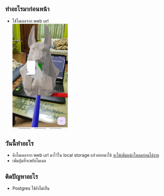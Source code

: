 ## ทำอะไรมาก่อนหน้า
- ใช้โมเดลจาก web url
    <br>
    <img src="./Screenshot_20240419_173711.jpg" width="180"/>

## วันนี้ทำอะไร
- ดึงโมเดลจาก web url มาไว้ใน local storage แล้วค่อยมาใช้
    <u>จะได้เพิ่มหน้าโหลดก่อนได้ง่าย</u>
- เพิ่มปุ่มที่จะขยับโมเดล


## ติดปัญหาอะไร
- Postgres ใช้ยังไม่เป็น